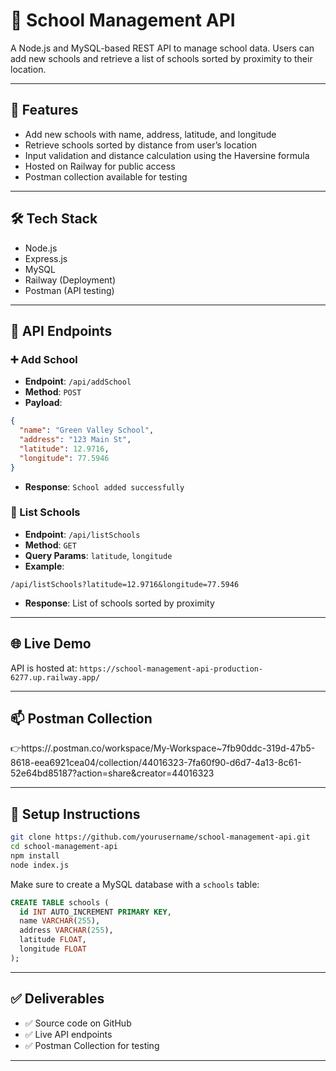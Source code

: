 # 📘 School Management API

A Node.js and MySQL-based REST API to manage school data. Users can add new schools and retrieve a list of schools sorted by proximity to their location.

---

## 🚀 Features

- Add new schools with name, address, latitude, and longitude
- Retrieve schools sorted by distance from user’s location
- Input validation and distance calculation using the Haversine formula
- Hosted on Railway for public access
- Postman collection available for testing

---

## 🛠 Tech Stack

- Node.js
- Express.js
- MySQL
- Railway (Deployment)
- Postman (API testing)

---

## 📡 API Endpoints

### ➕ Add School
- **Endpoint**: `/api/addSchool`
- **Method**: `POST`
- **Payload**:
```json
{
  "name": "Green Valley School",
  "address": "123 Main St",
  "latitude": 12.9716,
  "longitude": 77.5946
}
````

* **Response**: `School added successfully`

### 📍 List Schools

* **Endpoint**: `/api/listSchools`
* **Method**: `GET`
* **Query Params**: `latitude`, `longitude`
* **Example**:

```
/api/listSchools?latitude=12.9716&longitude=77.5946
```

* **Response**: List of schools sorted by proximity

---

## 🌐 Live Demo

API is hosted at:
`https://school-management-api-production-6277.up.railway.app/`

---

## 📫 Postman Collection

👉https://.postman.co/workspace/My-Workspace~7fb90ddc-319d-47b5-8618-eea6921cea04/collection/44016323-7fa60f90-d6d7-4a13-8c61-52e64bd85187?action=share&creator=44016323

---

## 📁 Setup Instructions

```bash
git clone https://github.com/yourusername/school-management-api.git
cd school-management-api
npm install
node index.js
```

Make sure to create a MySQL database with a `schools` table:

```sql
CREATE TABLE schools (
  id INT AUTO_INCREMENT PRIMARY KEY,
  name VARCHAR(255),
  address VARCHAR(255),
  latitude FLOAT,
  longitude FLOAT
);
```

---

## ✅ Deliverables

* ✅ Source code on GitHub
* ✅ Live API endpoints
* ✅ Postman Collection for testing

---

